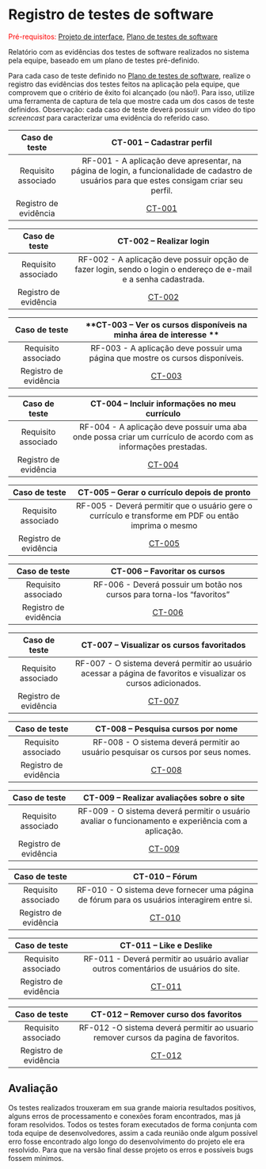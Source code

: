 # Registro de testes de software

<span style="color:red">Pré-requisitos: <a href="05-Projeto-interface.md"> Projeto de interface</a></span>, <a href="08-Plano-testes-software.md"> Plano de testes de software</a>

Relatório com as evidências dos testes de software realizados no sistema pela equipe, baseado em um plano de testes pré-definido.

Para cada caso de teste definido no <a href="08-Plano-testes-software.md"> Plano de testes de software</a>, realize o registro das evidências dos testes feitos na aplicação pela equipe, que comprovem que o critério de êxito foi alcançado (ou não!). Para isso, utilize uma ferramenta de captura de tela que mostre cada um dos casos de teste definidos. Observação: cada caso de teste deverá possuir um vídeo do tipo _screencast_ para caracterizar uma evidência do referido caso.

| **Caso de teste** 	| **CT-001 – Cadastrar perfil** 	|
|:---:	|:---:	|
| Requisito associado | RF-001 - A aplicação deve apresentar, na página de login, a funcionalidade de cadastro de usuários para que estes consigam criar seu perfil.|
| Registro de evidência | [CT-001](images/CT-001.mp4) |

| **Caso de teste** 	| **CT-002 – Realizar login** 	|
|:---:	|:---:	|
| Requisito associado |RF-002 - A aplicação deve possuir opção de fazer login, sendo o login o endereço de e-mail e a senha cadastrada.|
| Registro de evidência |[CT-002](images/CT-002.mp4) |

| **Caso de teste** 	| **CT-003 – Ver os cursos disponíveis na minha área de interesse ** 	|
|:---:	|:---:	|
| Requisito associado |RF-003 - A aplicação deve possuir uma página que mostre os cursos disponíveis.|
| Registro de evidência |[CT-003](images/CT-003.mp4) |

| **Caso de teste** 	| **CT-004 –  Incluir informações no meu currículo** 	|
|:---:	|:---:	|
| Requisito associado |RF-004 - A aplicação deve possuir uma aba onde possa criar um currículo de acordo com as informações prestadas.|
| Registro de evidência |[CT-004](images/CT-004.mp4) |

| **Caso de teste** 	| **CT-005 – Gerar o currículo depois de pronto** 	|
|:---:	|:---:	|
| Requisito associado |RF-005 - Deverá permitir que o usuário gere o currículo e transforme em PDF ou então imprima o mesmo|
| Registro de evidência |[CT-005](images/CT-005.mp4) |

| **Caso de teste** 	| **CT-006 –  Favoritar os cursos** 	|
|:---:	|:---:	|
| Requisito associado |RF-006 - Deverá possuir um botão nos cursos para torna-los “favoritos”|
| Registro de evidência |[CT-006](images/CT-006.mp4) |

| **Caso de teste** 	| **CT-007 – Visualizar os cursos favoritados** 	|
|:---:	|:---:	|
| Requisito associado |RF-007 - O sistema deverá permitir ao usuário acessar a página de favoritos e visualizar os cursos adicionados.|
| Registro de evidência |[CT-007](images/CT-007.mp4) |

| **Caso de teste** 	| **CT-008 – Pesquisa cursos por nome** 	|
|:---:	|:---:	|
| Requisito associado |RF-008 - O sistema deverá permitir ao usuário pesquisar os cursos por seus nomes.|
| Registro de evidência |[CT-008](images/CT-008.mp4) |

| **Caso de teste** 	| **CT-009 – Realizar avaliações sobre o site** 	|
|:---:	|:---:	|
| Requisito associado |RF-009 - O sistema deverá permitir o usuário avaliar o funcionamento e experiência com a aplicação.|
| Registro de evidência |[CT-009](images/CT-009.mp4) |

| **Caso de teste** 	| **CT-010 – Fórum** 	|
|:---:	|:---:	|
| Requisito associado |RF-010 - O sistema deve fornecer uma página de fórum para os usuários interagirem entre si.|
| Registro de evidência |[CT-010](images/CT-010.mp4) |

| **Caso de teste** 	| **CT-011 – Like e Deslike** 	|
|:---:	|:---:	|
| Requisito associado |RF-011 - Deverá permitir ao usuário avaliar outros comentários de usuários do site.|
| Registro de evidência |[CT-011](images/CT-011.mp4) |

| **Caso de teste** 	| **CT-012 – Remover curso dos favoritos** 	|
|:---:	|:---:	|
| Requisito associado |RF-012 -O sistema deverá permitir ao usuario remover cursos da pagina de favoritos.|
| Registro de evidência |[CT-012](images/CT-012.mp4) |




## Avaliação
Os testes realizados trouxeram em sua grande maioria resultados positivos, alguns erros de processamento e conexões foram encontrados, mas já foram resolvidos. Todos os testes foram executados de forma conjunta com toda equipe de desenvolvedores, assim a cada reunião onde algum possível erro fosse encontrado algo longo do desenvolvimento do projeto ele era resolvido. Para que na versão final desse projeto os erros e possíveis bugs fossem mínimos. 

